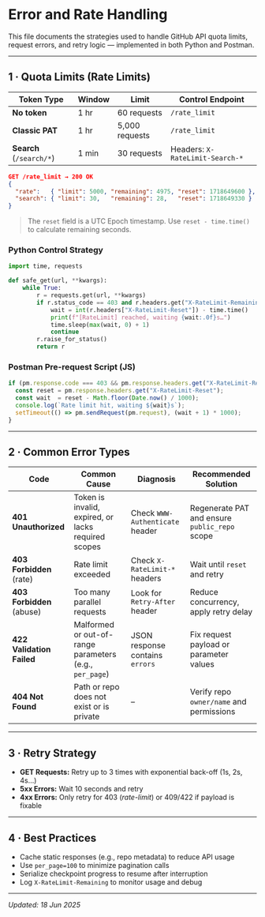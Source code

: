 # Error and Rate Handling

This file documents the strategies used to handle GitHub API quota limits, request errors, and retry logic — implemented in both Python and Postman.

---

## 1 · Quota Limits (Rate Limits)

| Token Type               | Window | Limit         | Control Endpoint              |
|--------------------------|--------|---------------|-------------------------------|
| **No token**             | 1 hr   | 60 requests   | `/rate_limit`                 |
| **Classic PAT**          | 1 hr   | 5,000 requests| `/rate_limit`                 |
| **Search** (`/search/*`) | 1 min  | 30 requests   | Headers: `X-RateLimit-Search-*` |

```json
GET /rate_limit → 200 OK
{
  "rate":   { "limit": 5000, "remaining": 4975, "reset": 1718649600 },
  "search": { "limit": 30,   "remaining": 28,   "reset": 1718649330 }
}
```

> The `reset` field is a UTC Epoch timestamp. Use `reset - time.time()` to calculate remaining seconds.

### Python Control Strategy

```python
import time, requests

def safe_get(url, **kwargs):
    while True:
        r = requests.get(url, **kwargs)
        if r.status_code == 403 and r.headers.get("X-RateLimit-Remaining") == "0":
            wait = int(r.headers["X-RateLimit-Reset"]) - time.time()
            print(f"[RateLimit] reached, waiting {wait:.0f}s…")
            time.sleep(max(wait, 0) + 1)
            continue
        r.raise_for_status()
        return r
```

### Postman Pre-request Script (JS)

```javascript
if (pm.response.code === 403 && pm.response.headers.get("X-RateLimit-Remaining") === "0") {
  const reset = pm.response.headers.get("X-RateLimit-Reset");
  const wait  = reset - Math.floor(Date.now() / 1000);
  console.log(`Rate limit hit, waiting ${wait}s`);
  setTimeout(() => pm.sendRequest(pm.request), (wait + 1) * 1000);
}
```

---

## 2 · Common Error Types

| Code                     | Common Cause                                           | Diagnosis                        | Recommended Solution                                |
|--------------------------|--------------------------------------------------------|----------------------------------|-----------------------------------------------------|
| **401 Unauthorized**     | Token is invalid, expired, or lacks required scopes    | Check `WWW-Authenticate` header | Regenerate PAT and ensure `public_repo` scope       |
| **403 Forbidden** (rate) | Rate limit exceeded                                    | Check `X-RateLimit-*` headers    | Wait until `reset` and retry                        |
| **403 Forbidden** (abuse)| Too many parallel requests                             | Look for `Retry-After` header    | Reduce concurrency, apply retry delay               |
| **422 Validation Failed**| Malformed or out-of-range parameters (e.g., `per_page`) | JSON response contains `errors` | Fix request payload or parameter values             |
| **404 Not Found**        | Path or repo does not exist or is private              | –                                | Verify repo `owner/name` and permissions            |

---

## 3 · Retry Strategy

- **GET Requests:** Retry up to 3 times with exponential back-off (1s, 2s, 4s…)
- **5xx Errors:** Wait 10 seconds and retry
- **4xx Errors:** Only retry for 403 (*rate-limit*) or 409/422 if payload is fixable

---

## 4 · Best Practices

- Cache static responses (e.g., repo metadata) to reduce API usage
- Use `per_page=100` to minimize pagination calls
- Serialize checkpoint progress to resume after interruption
- Log `X-RateLimit-Remaining` to monitor usage and debug

---

*Updated: 18 Jun 2025*
